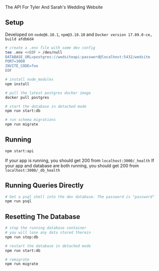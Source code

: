 The API For Tyler And Sarah's Wedding Website

## Setup

Developed on `node@6.10.1`, `npm@3.10.10` and `Docker version 17.09.0-ce, build afdb6d4`

```bash
# create a .env file with some dev config
tee .env <<EOF > /dev/null
DATABASE_URL=postgres://wedsiteapi:password@localhost:5432/wedsite
PORT=3000
INVITE_CODE=foo
EOF

# install node_modules
npm install

# pull the latest postgres docker image
docker pull postgres

# start the database in detached mode
npm run start:db

# run schema migrations
npm run migrate
```

## Running

```bash
npm start:api
```

If your app is running, you should get 200 from `localhost:3000/_health`
If your app and database are both running, you should get 200 from `localhost:3000/_db_health`

## Running Queries Directly

```bash
# Get a psql shell into the dev database. The password is "password"
npm run psql
```

## Resetting The Database

```bash
# stop the running database container
# you will lose any data stored therein
npm run stop:db

# restart the database in detached mode
npm run start:db

# remigrate
npm run migrate
```
